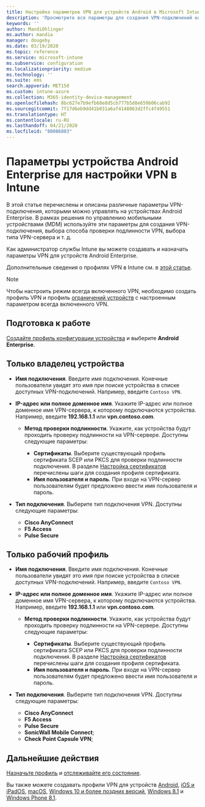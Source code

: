 ```yaml
---
title: Настройка параметров VPN для устройств Android в Microsoft Intune в Azure | Документация Майкрософт
description: 'Просмотрите все параметры для создания VPN-подключений на устройствах Android Enterprise в Microsoft Intune. Введите имя подключения, IP-адрес или полное доменное имя VPN-сервера, выберите способ проверки подлинности пользователей и выберите один из типов подключения: Citrix, SonicWall, Check Point Capsule или Pulse Secure.'
keywords: ''
author: MandiOhlinger
ms.author: mandia
manager: dougeby
ms.date: 03/19/2020
ms.topic: reference
ms.service: microsoft-intune
ms.subservice: configuration
ms.localizationpriority: medium
ms.technology: ''
ms.suite: ems
search.appverid: MET150
ms.custom: intune-azure
ms.collection: M365-identity-device-management
ms.openlocfilehash: 8bc627e7b9efb68e8d5cb777b5d8e659b06cab92
ms.sourcegitcommit: 7f17d6eb9dd41b031a6af4148863d2ffc4f49551
ms.translationtype: HT
ms.contentlocale: ru-RU
ms.lasthandoff: 04/21/2020
ms.locfileid: "80086803"
---
```

# <a name="android-enterprise-device-settings-to-configure-vpn-in-intune"></a>Параметры устройства Android Enterprise для настройки VPN в Intune

В этой статье перечислены и описаны различные параметры VPN-подключения, которыми можно управлять на устройствах Android Enterprise. В рамках решения по управлению мобильными устройствами (MDM) используйте эти параметры для создания VPN-подключения, выбора способа проверки подлинности VPN, выбора типа VPN-сервера и т. д.

Как администратор службы Intune вы можете создавать и назначать параметры VPN для устройств Android Enterprise. 

Дополнительные сведения о профилях VPN в Intune см. в [этой статье](vpn-settings-configure.md).

> [!NOTE]
> Чтобы настроить режим всегда включенного VPN, необходимо создать профиль VPN и профиль [ограничений устройств](device-restrictions-android-for-work.md#connectivity) с настроенным параметром всегда включенного VPN.

## <a name="before-you-begin"></a>Подготовка к работе

[Создайте профиль конфигурации устройства](vpn-settings-configure.md) и выберите **Android Enterprise**.

## <a name="device-owner-only"></a>Только владелец устройства

- **Имя подключения**. Введите имя подключения. Конечные пользователи увидят это имя при поиске устройства в списке доступных VPN-подключений. Например, введите `Contoso VPN`.
- **IP-адрес или полное доменное имя**. Укажите IP-адрес или полное доменное имя VPN-сервера, к которому подключаются устройства. Например, введите **192.168.1.1** или **vpn.contoso.com**.

  - **Метод проверки подлинности**. Укажите, как устройства будут проходить проверку подлинности на VPN-сервере. Доступны следующие параметры:
  
    - **Сертификаты**. Выберите существующий профиль сертификата SCEP или PKCS для проверки подлинности подключения. В разделе [Настройка сертификатов](../protect/certificates-configure.md) перечислены шаги для создания профиля сертификата.
    - **Имя пользователя и пароль**. При входе на VPN-сервер пользователям будет предложено ввести имя пользователя и пароль.

- **Тип подключения**. Выберите тип подключения VPN. Доступны следующие параметры:

  - **Cisco AnyConnect**
  - **F5 Access**
  - **Pulse Secure**

## <a name="work-profile-only"></a>Только рабочий профиль

- **Имя подключения**. Введите имя подключения. Конечные пользователи увидят это имя при поиске устройства в списке доступных VPN-подключений. Например, введите `Contoso VPN`.
- **IP-адрес или полное доменное имя**. Укажите IP-адрес или полное доменное имя VPN-сервера, к которому подключаются устройства. Например, введите **192.168.1.1** или **vpn.contoso.com**.

  - **Метод проверки подлинности**. Укажите, как устройства будут проходить проверку подлинности на VPN-сервере. Доступны следующие параметры:
  
    - **Сертификаты**. Выберите существующий профиль сертификата SCEP или PKCS для проверки подлинности подключения. В разделе [Настройка сертификатов](../protect/certificates-configure.md) перечислены шаги для создания профиля сертификата.
    - **Имя пользователя и пароль**. При входе на VPN-сервер пользователям будет предложено ввести имя пользователя и пароль.

- **Тип подключения**. Выберите тип подключения VPN. Доступны следующие параметры:

  - **Cisco AnyConnect**
  - **F5 Access**
  - **Pulse Secure**
  - **SonicWall Mobile Connect**;
  - **Check Point Capsule VPN**;

## <a name="next-steps"></a>Дальнейшие действия

[Назначьте профиль](device-profile-assign.md) и [отслеживайте его состояние](device-profile-monitor.md).

Вы также можете создавать профили VPN для устройств [Android](vpn-settings-android.md), [iOS и iPadOS](vpn-settings-ios.md), [macOS](vpn-settings-macos.md), [Windows 10 и более поздних версий](vpn-settings-windows-10.md), [Windows 8.1](vpn-settings-windows-8-1.md) и [Windows Phone 8.1](vpn-settings-windows-phone-8-1.md).

